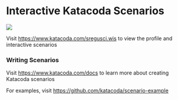 # Interactive Katacoda Scenarios

[![](http://shields.katacoda.com/katacoda/sregusci.wis/count.svg)](https://www.katacoda.com/sregusci.wis "Get your profile on Katacoda.com")

Visit https://www.katacoda.com/sregusci.wis to view the profile and interactive scenarios

### Writing Scenarios
Visit https://www.katacoda.com/docs to learn more about creating Katacoda scenarios

For examples, visit https://github.com/katacoda/scenario-example
